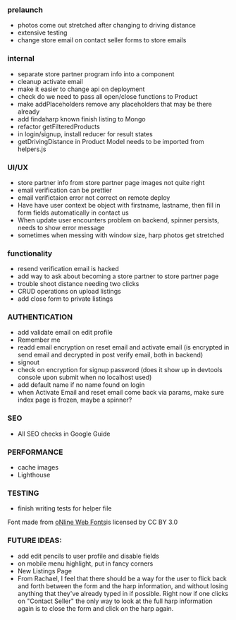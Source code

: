 ### prelaunch

- photos come out stretched after changing to driving distance
- extensive testing
- change store email on contact seller forms to store emails

### internal
- separate store partner program info into a component
- cleanup activate email
- make it easier to change api on deployment
- check do we need to pass all open/close functions to Product
- make addPlaceholders remove any placeholders that may be there already
- add findaharp known finish listing to Mongo
- refactor getFilteredProducts
- in login/signup, install reducer for result states
- getDrivingDistance in Product Model needs to be imported from helpers.js

### UI/UX

- store partner info from store partner page images not quite right
- email verification can be prettier
- email verifictaion error not correct on remote deploy
- Have have user context be object with firstname, lastname, then fill in form fields automatically in contact us 
- When update user encounters problem on backend, spinner persists, needs to show error message
- sometimes when messing with window size, harp photos get stretched

### functionality
- resend verification email is hacked
- add way to ask about becoming a store partner to store partner page
- trouble shoot distance needing two clicks
- CRUD operations on upload listings
- add close form to private listings

### AUTHENTICATION
- add validate email on edit profile
- Remember me
- readd email encryption on reset email and activate email (is encrypted in send email and decrypted in post verify email, both in backend)
- signout
- check on encryption for signup password (does it show up in devtools console upon submit when no localhost used)
- add default name if no name found on login
- when Activate Email and reset email come back via params, make sure index page is frozen, maybe a spinner?

### SEO
- All SEO checks in Google Guide

### PERFORMANCE
- cache images
- Lighthouse

### TESTING

- finish writing tests for helper file

<div>Font made from <a href="http://www.onlinewebfonts.com">oNline Web Fonts</a>is licensed by CC BY 3.0</div>

### FUTURE IDEAS:

- add edit pencils to user profile and disable fields
- on mobile menu highlight, put in fancy corners
- New Listings Page
- From Rachael, I feel that there should be a way for the user to flick back and forth between the form and the harp information, and without losing anything that they've already typed in if possible. Right now if one clicks on "Contact Seller" the only way to look at the full harp information again is to close the form and click on the harp again. 
